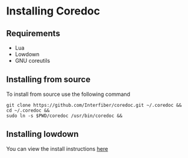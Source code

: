 # Installing Coredoc

## Requirements
  - Lua
  - Lowdown
  - GNU coreutils

## Installing from source
To install from source use the following command
```
git clone https://github.com/Interfiber/coredoc.git ~/.coredoc &&
cd ~/.coredoc &&
sudo ln -s $PWD/coredoc /usr/bin/coredoc &&
```

## Installing lowdown
You can view the install instructions [here](https://kristaps.bsd.lv/lowdown/)
